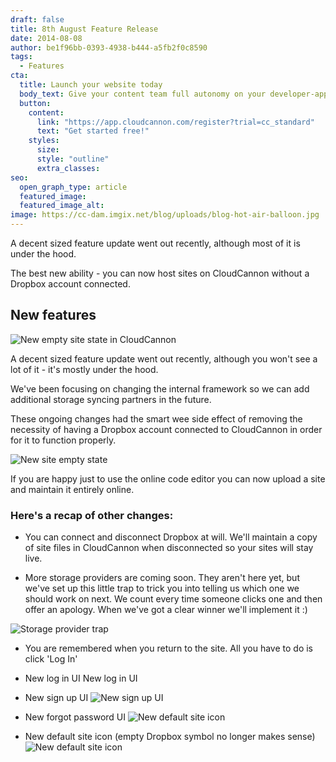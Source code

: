```yaml
---
draft: false
title: 8th August Feature Release
date: 2014-08-08
author: be1f96bb-0393-4938-b444-a5fb2f0c8590
tags:
  - Features
cta:
  title: Launch your website today
  body_text: Give your content team full autonomy on your developer-approved tech stack with CloudCannon.
  button:
    content: 
      link: "https://app.cloudcannon.com/register?trial=cc_standard"
      text: "Get started free!"
    styles:
      size:
      style: "outline"
      extra_classes:
seo:
  open_graph_type: article
  featured_image:
  featured_image_alt:
image: https://cc-dam.imgix.net/blog/uploads/blog-hot-air-balloon.jpg
---
```


A decent sized feature update went out recently, although most of it is under the hood.

The best new ability - you can now host sites on CloudCannon without a Dropbox account connected.
<!-- excerpt stop -->

## New features

![New empty site state in CloudCannon](https://cc-dam.imgix.net/blog/assets/blog/2014-08-08-feature-release/new-site-empty-state-header.png "New empty site state in CloudCannon")

A decent sized feature update went out recently, although you won't see a lot of it - it's mostly under the hood.

We've been focusing on changing the internal framework so we can add additional storage syncing partners in the future.

These ongoing changes had the smart wee side effect of removing the necessity of having a Dropbox account connected to CloudCannon in order for it to function properly.

![New site empty state](https://cc-dam.imgix.net/blog/assets/blog/2014-08-08-feature-release/new-site-empty-state.png)

If you are happy just to use the online code editor you can now upload a site and maintain it entirely online.

### Here's a recap of other changes:

* You can connect and disconnect Dropbox at will. We'll maintain a copy of site files in CloudCannon when disconnected so your sites will stay live.

* More storage providers are coming soon. They aren't here yet, but we've set up this little trap to trick you into telling us which one we should work on next. We count every time someone clicks one and then offer an apology. When we've got a clear winner we'll implement it :)

![Storage provider trap](https://cc-dam.imgix.net/blog/assets/blog/2014-08-08-feature-release/select-a-storage-provider.png)

* You are remembered when you return to the site. All you have to do is click 'Log In'

* New log in UI New log in UI

* New sign up UI ![New sign up UI](https://cc-dam.imgix.net/blog/assets/blog/2014-08-08-feature-release/new-sign-up.png)

* New forgot password UI ![New default site icon](https://cc-dam.imgix.net/blog/assets/blog/2014-08-08-feature-release/new-reset-password.png)

* New default site icon (empty Dropbox symbol no longer makes sense) ![New default site icon](https://cc-dam.imgix.net/blog/assets/blog/2014-08-08-feature-release/new-default-site-icon.png)